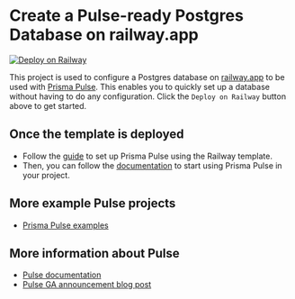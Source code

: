# Create a Pulse-ready Postgres Database on railway.app

[![Deploy on Railway](https://railway.app/button.svg)](https://railway.app/template/pulse-pg)

This project is used to configure a Postgres database on [railway.app](https://railway.app) to be used with [Prisma Pulse](https://prisma.io/pulse). This enables you to quickly set up a database without having to do any configuration. Click the `Deploy on Railway` button above to get started.

## Once the template is deployed

- Follow the [guide](https://pris.ly/railway-template-setup-docs) to set up Prisma Pulse using the Railway template.
- Then, you can follow the [documentation](https://pris.ly/d/pulse-getting-started) to start using Prisma Pulse in your project.

## More example Pulse projects

- [Prisma Pulse examples](https://pris.ly/pulse-examples)

## More information about Pulse

- [Pulse documentation](https://pris.ly/pulse-docs)
- [Pulse GA announcement blog post](https://pris.ly/gh/pulse-ga)